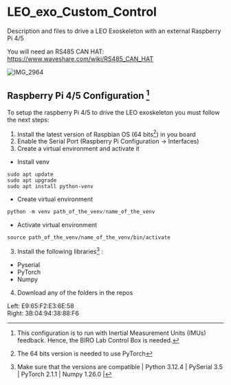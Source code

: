 # LEO_exo_Custom_Control
Description and files to drive a LEO Exoskeleton with an external Raspberry Pi 4/5

You will need an RS485 CAN HAT: https://www.waveshare.com/wiki/RS485_CAN_HAT


![IMG_2964](https://github.com/user-attachments/assets/e7c75833-bd45-424f-a438-c403ef3af450)

## Raspberry Pi 4/5 Configuration [^Note1]

To setup the raspberry Pi 4/5 to drive the LEO exoskeleton you must follow the next steps:
1. Install the latest version of Raspbian OS (64 bits[^1]) in you board
2. Enable the Serial Port (Raspberry Pi Configuration -> Interfaces)
2. Create a virtual environment and activate it
- Install venv
```
sudo apt update
sudo apt upgrade
sudo apt install python-venv
```
- Create virtual environment
```python
python -m venv path_of_the_venv/name_of_the_venv
```
- Activate virtual environment
```
source path_of_the_venv/name_of_the_venv/bin/activate
```
3. Install the following libraries[^2] :
- Pyserial
- PyTorch
- Numpy
4. Download any of the folders in the repos


[^Note1]: This configuration is to run with Inertial Measurement Units (IMUs) feedback. Hence, the BIRO Lab Control Box is needed. 
[^1]: The 64 bits version is needed to use PyTorch
[^2]: Make sure that the versions are compatible | Python 3.12.4 | PySerial 3.5 | PyTorch 2.1.1 | Numpy 1.26.0 |


Left: E9:65:F2:E3:6E:58  
Right: 3B:04:94:38:88:F6  